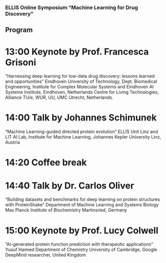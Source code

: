 ### ELLIS Online Symposium “Machine Learning for Drug Discovery”

## Program

# 13:00 Keynote by Prof. Francesca Grisoni
“Harnessing deep learning for low-data drug discovery: lessons learned and opportunities” 
Eindhoven University of Technology, Dept. Biomedical Engineering,
Institute for Complex Molecular Systems and Eindhoven AI Systems Institute, Eindhoven, Netherlands
Centre for Living Technologies, Alliance TU/e, WUR, UU, UMC Utrecht, Netherlands.
				
# 14:00 Talk by Johannes Schimunek
“Machine Learning-guided directed protein evolution”
ELLIS Unit Linz and LIT AI Lab, Institute for Machine Learning,
Johannes Kepler University Linz, Austria

# 14:20 Coffee break

# 14:40 Talk by Dr. Carlos Oliver
 “Building datasets and benchmarks for deep learning on protein structures with ProteinShake”
	Department of Machine Learning and Systems Biology	
	Max Planck Institute of Biochemistry Martinsried, Germany

# 15:00 Keynote by Prof. Lucy Colwell
“AI-generated protein function prediction with therapeutic applications”
	Yusuf Hamied Department of Chemistry
	University of Cambridge, Google DeepMind researcher, United Kingdom

